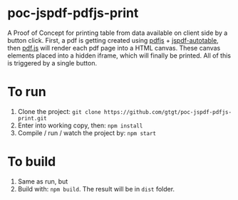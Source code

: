 # poc-jspdf-pdfjs-print

A Proof of Concept for printing table from data available on client side by a button click. First, a pdf is getting created using 
[pdfjs](http://raw.githack.com/MrRio/jsPDF/master/index.html) + [jspdf-autotable](https://simonbengtsson.github.io/jsPDF-AutoTable/), then
[pdf.js](https://mozilla.github.io/pdf.js/examples/) will render each pdf page into a HTML canvas. These canvas elements placed into a hidden iframe,
which will finally be printed. All of this is triggered by a single button.

# To run

1. Clone the project: `git clone https://github.com/gtgt/poc-jspdf-pdfjs-print.git`
2. Enter into working copy, then: `npm install`
3. Compile / run / watch the project by: `npm start`

# To build

1. Same as run, but
2. Build with: `npm build`. The result will be in `dist` folder.
